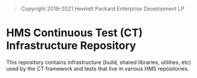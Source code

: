> Copyright 2019-2021 Hewlett Packard Enterprise Development LP

# HMS Continuous Test (CT) Infrastructure Repository

This repository contains infrastructure (build, shared libraries, utilities, etc) used by the CT framework and tests that live in various HMS repositories.
